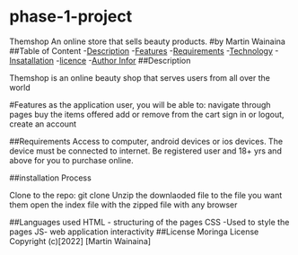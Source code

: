 # phase-1-project
Themshop
An online store that sells beauty products.
#by Martin Wainaina
##Table of Content
-[Description](#description)
-[Features](#features)
-[Requirements](#requirements)
-[Technology](#languages-used)
-[Insatallation](#Installation-process)
-[licence](#license)
-[Author Infor](#Authors-Infor)
##Description
<p>Themshop is an online beauty shop that serves users from all over the world</p>
#Features
 as the application user, you will be able to:
 navigate through pages
 buy the items offered
 add or remove from the cart
 sign in or logout, create an account

##Requirements
Access to computer, android devices or ios devices.
The device must be connected to internet.
Be registered user and 18+ yrs and above for you to purchase online.
  

##installation Process

   Clone to the repo: git clone
   Unzip the downlaoded file to the file you want them
   open the index file with the zipped file with any browser

##Languages used
HTML - structuring of the pages
CSS -Used to style the  pages
JS- web application interactivity
##License 
Moringa License
Copyright (c)[2022] [Martin Wainaina]
